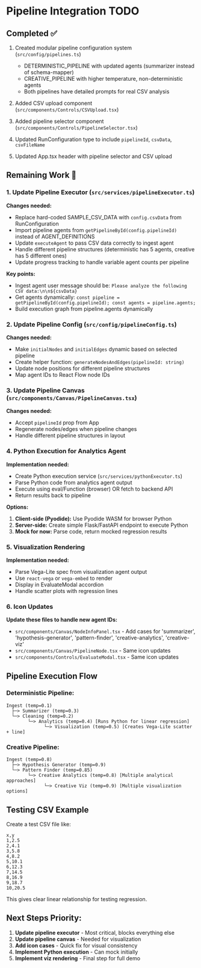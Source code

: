 # Pipeline Integration TODO

## Completed ✅
1. Created modular pipeline configuration system (`src/config/pipelines.ts`)
   - DETERMINISTIC_PIPELINE with updated agents (summarizer instead of schema-mapper)
   - CREATIVE_PIPELINE with higher temperature, non-deterministic agents
   - Both pipelines have detailed prompts for real CSV analysis

2. Added CSV upload component (`src/components/Controls/CSVUpload.tsx`)
3. Added pipeline selector component (`src/components/Controls/PipelineSelector.tsx`)
4. Updated RunConfiguration type to include `pipelineId`, `csvData`, `csvFileName`
5. Updated App.tsx header with pipeline selector and CSV upload

## Remaining Work 🚧

### 1. Update Pipeline Executor (`src/services/pipelineExecutor.ts`)
**Changes needed:**
- Replace hard-coded SAMPLE_CSV_DATA with `config.csvData` from RunConfiguration
- Import pipeline agents from `getPipelineById(config.pipelineId)` instead of AGENT_DEFINITIONS
- Update `executeAgent` to pass CSV data correctly to ingest agent
- Handle different pipeline structures (deterministic has 5 agents, creative has 5 different ones)
- Update progress tracking to handle variable agent counts per pipeline

**Key points:**
- Ingest agent user message should be: `Please analyze the following CSV data:\n\n${csvData}`
- Get agents dynamically: `const pipeline = getPipelineById(config.pipelineId); const agents = pipeline.agents;`
- Build execution graph from pipeline.agents dynamically

### 2. Update Pipeline Config (`src/config/pipelineConfig.ts`)
**Changes needed:**
- Make `initialNodes` and `initialEdges` dynamic based on selected pipeline
- Create helper function: `generateNodesAndEdges(pipelineId: string)`
- Update node positions for different pipeline structures
- Map agent IDs to React Flow node IDs

### 3. Update Pipeline Canvas (`src/components/Canvas/PipelineCanvas.tsx`)
**Changes needed:**
- Accept `pipelineId` prop from App
- Regenerate nodes/edges when pipeline changes
- Handle different pipeline structures in layout

### 4. Python Execution for Analytics Agent
**Implementation needed:**
- Create Python execution service (`src/services/pythonExecutor.ts`)
- Parse Python code from analytics agent output
- Execute using eval/Function (browser) OR fetch to backend API
- Return results back to pipeline

**Options:**
1. **Client-side (Pyodide):** Use Pyodide WASM for browser Python
2. **Server-side:** Create simple Flask/FastAPI endpoint to execute Python
3. **Mock for now:** Parse code, return mocked regression results

### 5. Visualization Rendering
**Implementation needed:**
- Parse Vega-Lite spec from visualization agent output
- Use `react-vega` or `vega-embed` to render
- Display in EvaluateModal accordion
- Handle scatter plots with regression lines

### 6. Icon Updates
**Update these files to handle new agent IDs:**
- `src/components/Canvas/NodeInfoPanel.tsx` - Add cases for 'summarizer', 'hypothesis-generator', 'pattern-finder', 'creative-analytics', 'creative-viz'
- `src/components/Canvas/PipelineNode.tsx` - Same icon updates
- `src/components/Controls/EvaluateModal.tsx` - Same icon updates

## Pipeline Execution Flow

### Deterministic Pipeline:
```
Ingest (temp=0.1)
  ├─> Summarizer (temp=0.3)
  └─> Cleaning (temp=0.2)
        └─> Analytics (temp=0.4) [Runs Python for linear regression]
              └─> Visualization (temp=0.5) [Creates Vega-Lite scatter + line]
```

### Creative Pipeline:
```
Ingest (temp=0.8)
  ├─> Hypothesis Generator (temp=0.9)
  └─> Pattern Finder (temp=0.85)
        └─> Creative Analytics (temp=0.8) [Multiple analytical approaches]
              └─> Creative Viz (temp=0.9) [Multiple visualization options]
```

## Testing CSV Example
Create a test CSV file like:
```csv
x,y
1,2.5
2,4.1
3,5.8
4,8.2
5,10.1
6,12.3
7,14.5
8,16.9
9,18.7
10,20.5
```

This gives clear linear relationship for testing regression.

## Next Steps Priority:
1. **Update pipeline executor** - Most critical, blocks everything else
2. **Update pipeline canvas** - Needed for visualization
3. **Add icon cases** - Quick fix for visual consistency
4. **Implement Python execution** - Can mock initially
5. **Implement viz rendering** - Final step for full demo
